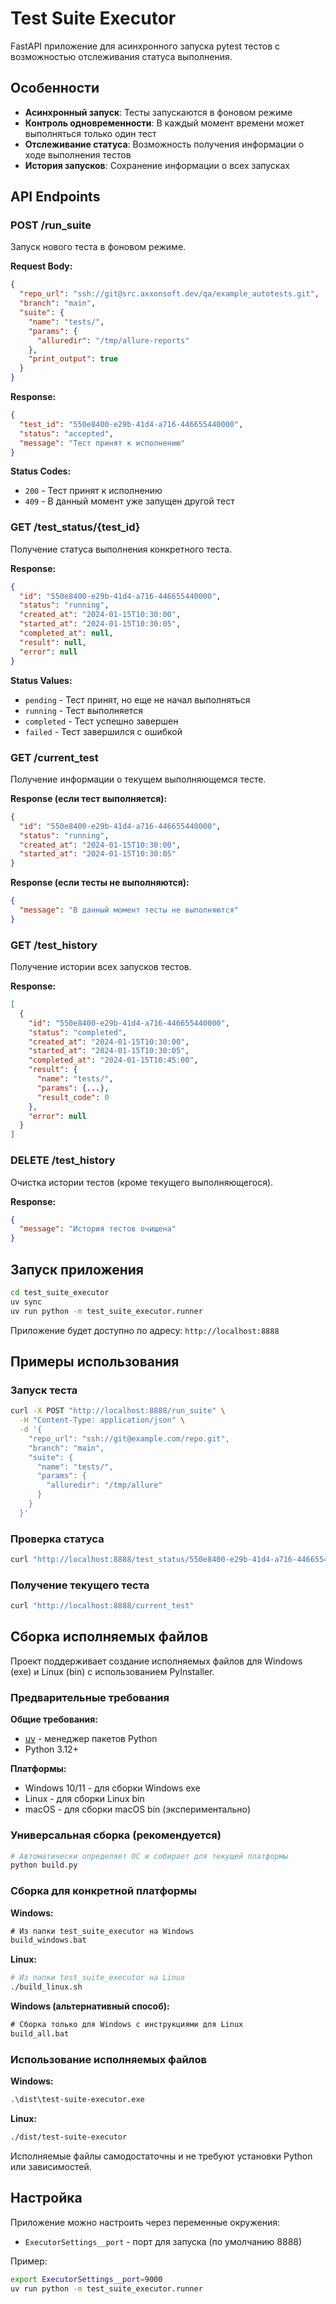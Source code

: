 # Test Suite Executor

FastAPI приложение для асинхронного запуска pytest тестов с возможностью отслеживания статуса выполнения.

## Особенности

- **Асинхронный запуск**: Тесты запускаются в фоновом режиме
- **Контроль одновременности**: В каждый момент времени может выполняться только один тест
- **Отслеживание статуса**: Возможность получения информации о ходе выполнения тестов
- **История запусков**: Сохранение информации о всех запусках

## API Endpoints

### POST /run_suite
Запуск нового теста в фоновом режиме.

**Request Body:**
```json
{
  "repo_url": "ssh://git@src.axxonsoft.dev/qa/example_autotests.git",
  "branch": "main",
  "suite": {
    "name": "tests/",
    "params": {
      "alluredir": "/tmp/allure-reports"
    },
    "print_output": true
  }
}
```

**Response:**
```json
{
  "test_id": "550e8400-e29b-41d4-a716-446655440000",
  "status": "accepted",
  "message": "Тест принят к исполнению"
}
```

**Status Codes:**
- `200` - Тест принят к исполнению
- `409` - В данный момент уже запущен другой тест

### GET /test_status/{test_id}
Получение статуса выполнения конкретного теста.

**Response:**
```json
{
  "id": "550e8400-e29b-41d4-a716-446655440000",
  "status": "running",
  "created_at": "2024-01-15T10:30:00",
  "started_at": "2024-01-15T10:30:05",
  "completed_at": null,
  "result": null,
  "error": null
}
```

**Status Values:**
- `pending` - Тест принят, но еще не начал выполняться
- `running` - Тест выполняется
- `completed` - Тест успешно завершен
- `failed` - Тест завершился с ошибкой

### GET /current_test
Получение информации о текущем выполняющемся тесте.

**Response (если тест выполняется):**
```json
{
  "id": "550e8400-e29b-41d4-a716-446655440000",
  "status": "running",
  "created_at": "2024-01-15T10:30:00",
  "started_at": "2024-01-15T10:30:05"
}
```

**Response (если тесты не выполняются):**
```json
{
  "message": "В данный момент тесты не выполняются"
}
```

### GET /test_history
Получение истории всех запусков тестов.

**Response:**
```json
[
  {
    "id": "550e8400-e29b-41d4-a716-446655440000",
    "status": "completed",
    "created_at": "2024-01-15T10:30:00",
    "started_at": "2024-01-15T10:30:05",
    "completed_at": "2024-01-15T10:45:00",
    "result": {
      "name": "tests/",
      "params": {...},
      "result_code": 0
    },
    "error": null
  }
]
```

### DELETE /test_history
Очистка истории тестов (кроме текущего выполняющегося).

**Response:**
```json
{
  "message": "История тестов очищена"
}
```

## Запуск приложения

```bash
cd test_suite_executor
uv sync
uv run python -m test_suite_executor.runner
```

Приложение будет доступно по адресу: `http://localhost:8888`

## Примеры использования

### Запуск теста
```bash
curl -X POST "http://localhost:8888/run_suite" \
  -H "Content-Type: application/json" \
  -d '{
    "repo_url": "ssh://git@example.com/repo.git",
    "branch": "main",
    "suite": {
      "name": "tests/",
      "params": {
        "alluredir": "/tmp/allure"
      }
    }
  }'
```

### Проверка статуса
```bash
curl "http://localhost:8888/test_status/550e8400-e29b-41d4-a716-446655440000"
```

### Получение текущего теста
```bash
curl "http://localhost:8888/current_test"
```

## Сборка исполняемых файлов

Проект поддерживает создание исполняемых файлов для Windows (exe) и Linux (bin) с использованием PyInstaller.

### Предварительные требования

**Общие требования:**
- [uv](https://github.com/astral-sh/uv) - менеджер пакетов Python
- Python 3.12+

**Платформы:**
- Windows 10/11 - для сборки Windows exe
- Linux - для сборки Linux bin
- macOS - для сборки macOS bin (экспериментально)

### Универсальная сборка (рекомендуется)

```bash
# Автоматически определяет ОС и собирает для текущей платформы
python build.py
```

### Сборка для конкретной платформы

**Windows:**
```cmd
# Из папки test_suite_executor на Windows
build_windows.bat
```

**Linux:**
```bash
# Из папки test_suite_executor на Linux
./build_linux.sh
```

**Windows (альтернативный способ):**
```cmd
# Сборка только для Windows с инструкциями для Linux
build_all.bat
```

### Использование исполняемых файлов

**Windows:**
```cmd
.\dist\test-suite-executor.exe
```

**Linux:**
```bash
./dist/test-suite-executor
```

Исполняемые файлы самодостаточны и не требуют установки Python или зависимостей.

## Настройка

Приложение можно настроить через переменные окружения:

- `ExecutorSettings__port` - порт для запуска (по умолчанию 8888)

Пример:
```bash
export ExecutorSettings__port=9000
uv run python -m test_suite_executor.runner
```